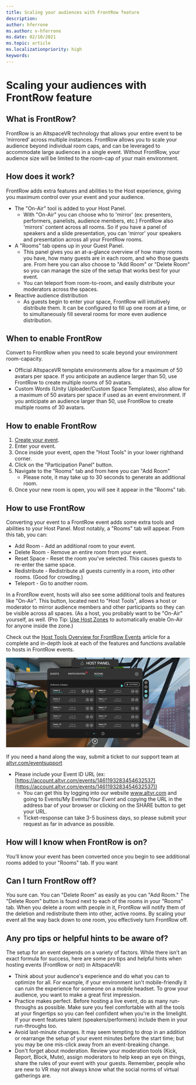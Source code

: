 ```yaml
---
title: Scaling your audiences with FrontRow feature
description: 
author: hferrone
ms.author: v-hferrone
ms.date: 02/10/2021
ms.topic: article
ms.localizationpriority: high
keywords: 
---
```


# Scaling your audiences with FrontRow feature

## What is FrontRow?

FrontRow is an AltspaceVR technology that allows your entire event to be ‘mirrored’ across multiple instances. FrontRow allows you to scale your audience beyond individual room caps, and can be leveraged to accommodate large audiences in a single event. Without FrontRow, your audience size will be limited to the room-cap of your main environment.

## How does it work?

FrontRow adds extra features and abilities to the Host experience, giving you maximum control over your event and your audience. 

* The "On-Air" tool is added to your Host Panel.
    * With "On-Air" you can choose who to 'mirror' (ex: presenters, performers, panelists, audience members, etc.) FrontRow also 'mirrors' content across all rooms. So if you have a panel of speakers and a slide presentation, you can 'mirror' your speakers and presentation across all your FrontRow rooms.
* A "Rooms" tab opens up in your Guest Panel.
    * This panel gives you an at-a-glance overview of how many rooms you have, how many guests are in each room, and who those guests are. From here you can also choose to "Add Room" or "Delete Room" so you can manage the size of the setup that works best for your event.
    * You can teleport from room-to-room, and easily distribute your moderators across the spaces.
* Reactive audience distribution
    * As guests begin to enter your space, FrontRow will intuitively distribute them. It can be configured to fill up one room at a time, or to simultaneously fill several rooms for more even audience distribution.

## When to enable FrontRow

Convert to FrontRow when you need to scale beyond your environment room-capacity.

* Official AltspaceVR template environments allow for a maximum of 50 avatars per space. If you anticipate an audience larger than 50, use FrontRow to create multiple rooms of 50 avatars.
* Custom Words (Unity Uploader/Custom Space Templates), also allow for a maximum of 50 avatars per space if used as an event environment. If you anticipate an audience larger than 50, use FrontRow to create multiple rooms of 30 avatars.

## How to enable FrontRow

1. [Create your event](https://account.altvr.com/events/new).
2. Enter your event.
3. Once inside your event, open the "Host Tools" in your lower righthand corner.
4. Click on the "Participation Panel" button.
5. Navigate to the "Rooms" tab and from here you can "Add Room"
    * Please note, it may take up to 30 seconds to generate an additional room. 
6. Once your new room is open, you will see it appear in the "Rooms" tab. 

## How to use FrontRow

Converting your event to a FrontRow event adds some extra tools and abilities to your Host Panel. Most notably, a "Rooms" tab will appear. From this tab, you can:

* Add Room - Add an additional room to your event. 
* Delete Room - Remove an entire room from your event.
* Reset Space - Reset the room you've selected. This causes guests to re-enter the same space.
* Redistribute - Redistribute all guests currently in a room, into other rooms. (Good for crowding.)
* Teleport - Go to another room.

In a FrontRow event, hosts will also see some additional tools and features like "On-Air". This button, located next to "Host Tools", allows a host or moderator to mirror audience members and other participants so they can be visible across all spaces. (As a host, you probably want to be "On-Air" yourself, as well. (Pro Tip: [Use Host Zones](https://altvr.com/holiday2020/) to automatically enable On-Air for anyone inside the zone.)

Check out the [Host Tools Overview for FrontRow Events](../tutorials/host-tools-for-events.md) article for a complete and in-depth look at each of the features and functions available to hosts in FrontRow events.

![Host panel tools overview](images/scaling-audiences.png)

If you need a hand along the way, submit a ticket to our support team at [altvr.com/eventsupport](https://help.altvr.com/hc/en-us/requests/new?ticket_form_id=360001833313)

* Please include your Event ID URL (ex: [https://account.altvr.com/events/1461193283454632537](https://account.altvr.com/events/1461193283454632537))
    * You can get this by logging into our website www.altvr.com and going to Events/My Events/*Your Event* and copying the URL in the address bar of your browser or clicking on the SHARE button to get your URL.
    * Ticket-response can take 3-5 business days, so please submit your request as far in advance as possible.
 
## How will I know when FrontRow is on?

You’ll know your event has been converted once you begin to see additional rooms added to your "Rooms" tab. If you want 
 
## Can I turn FrontRow off?

You sure can. You can "Delete Room" as easily as you can "Add Room." The "Delete Room" button is found next to each of the rooms in your "Rooms" tab. When you delete a room with people in it, FrontRow will notify them of the deletion and redistribute them into other, active rooms. By scaling your event all the way back down to one room, you effectively turn FrontRow off. 
 
## Any pro tips or helpful hints to be aware of?

The setup for an event depends on a variety of factors. While there isn't an exact formula for success, here are some pro tips and helpful hints when hosting events (FrontRow or not) in AltspaceVR:
* Think about your audience's experience and do what you can to optimize for all. For example, if your environment isn't mobile-friendly it can ruin the experience for someone on a mobile headset. To grow your audience, you want to make a great first impression.
* Practice makes perfect. Before hosting a live event, do as many run-throughs as possible. Make sure you feel comfortable with all the tools at your fingertips so you can feel confident when you're in the limelight. If your event features talent (speakers/performers) include them in your run-throughs too.
* Avoid last-minute changes. It may seem tempting to drop in an addition or rearrange the setup of your event minutes before the start time; but you may be one mis-click away from an event-breaking change. 
* Don't forget about moderation. Review your moderation tools (Kick, Report, Block, Mute), assign moderators to help keep an eye on things, share the rules of your event with your guests. Remember, people who are new to VR may not always know what the social norms of virtual gatherings are.